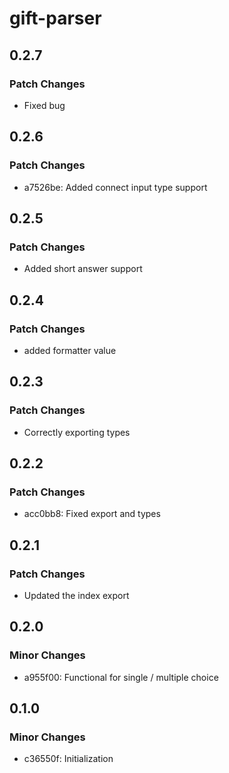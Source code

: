 # gift-parser

## 0.2.7

### Patch Changes

- Fixed bug

## 0.2.6

### Patch Changes

- a7526be: Added connect input type support

## 0.2.5

### Patch Changes

- Added short answer support

## 0.2.4

### Patch Changes

- added formatter value

## 0.2.3

### Patch Changes

- Correctly exporting types

## 0.2.2

### Patch Changes

- acc0bb8: Fixed export and types

## 0.2.1

### Patch Changes

- Updated the index export

## 0.2.0

### Minor Changes

- a955f00: Functional for single / multiple choice

## 0.1.0

### Minor Changes

- c36550f: Initialization
